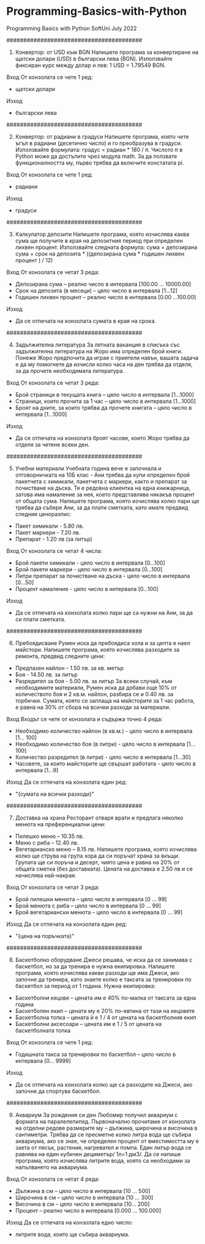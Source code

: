 # Programming-Basics-with-Python
Programming Basics with Python SoftUni July 2022

########################################

01. Конвертор: от USD към BGN
Напишете програма за конвертиране на щатски долари (USD) в български лева (BGN). Използвайте фиксиран курс между долар и лев: 1 USD = 1.79549 BGN.

Вход
От конзолата се чете 1 ред:
- щатски долари

Изход
- български лева

########################################

02. Конвертор: от радиани в градуси
Напишете програма, която чете ъгъл в радиани (десетично число) и го преобразува в градуси. Използвайте формулата: градус = радиан * 180 / π. Числото π в Python може да достъпите чрез модула math. За да ползвате функционалността му, първо трябва да включите констатата pi.

Вход
От конзолата се чете 1 ред:
- радиани

Изход
- градуси

########################################

03. Калкулатор депозити
Напишете програма, която изчислява каква сума ще получите в края на депозитния период при определен лихвен процент. Използвайте следната формула: 
сума = депозирана сума  + срок на депозита * ((депозирана сума * годишен лихвен процент ) / 12)

Вход
От конзолата се четат 3 реда:
-	Депозирана сума – реално число в интервала [100.00 … 10000.00]
-	Срок на депозита (в месеци) – цяло число в интервала [1…12]
-	Годишен лихвен процент – реално число в интервала [0.00 …100.00]

Изход
- Да се отпечата на конзолата сумата в края на срока.

########################################

04. Задължителна литература
За лятната ваканция в списъка със задължителна литература на Жоро има определен брой книги. Понеже Жоро предпочита да играе с приятели навън, вашата задача е да му помогнете да изчисли колко часа на ден трябва да отделя, за да прочете необходимата литература.

Вход
От конзолата се четат 3 реда:
-	Брой страници в текущата книга – цяло число в интервала [1…1000]
-	Страници, които прочита за 1 час – цяло число в интервала [1…1000]
-	Броят на дните, за които трябва да прочете книгата – цяло число в интервала [1…1000]

Изход
- Да се отпечата на конзолата броят часове, които Жоро трябва да отделя за четене всеки ден.

########################################

05. Учебни материали
Учебната година вече е започнала и отговорничката на 10Б клас - Ани трябва да купи определен брой пакетчета с химикали, пакетчета с маркери, както и препарат за почистване на дъска. Тя е редовна клиентка на една книжарница, затова има намаление за нея, което представлява някакъв процент от общата сума. Напишете програма, която изчислява колко пари ще трябва да събере Ани, за да плати сметката, като имате предвид следния ценоразпис: 
-	Пакет химикали - 5.80 лв. 
-	Пакет маркери - 7.20 лв. 
-	Препарат - 1.20 лв (за литър)

Вход
От конзолата се четат 4 числа:
- Брой пакети химикали - цяло число в интервала [0...100]
-	Брой пакети маркери - цяло число в интервала [0...100]
-	Литри препарат за почистване на дъска - цяло число в интервала [0…50]
-	Процент намаление - цяло число в интервала [0...100]

Изход
- Да се отпечата на конзолата колко пари ще са нужни на Ани, за да си плати сметката.

########################################

06. Пребоядисване
Румен иска да пребоядиса хола и за целта е наел майстори. Напишете програма, която изчислява разходите за ремонта, предвид следните цени:
-	Предпазен найлон - 1.50 лв. за кв. метър
-	Боя - 14.50 лв. за литър
-	Разредител за боя - 5.00 лв. за литър
За всеки случай, към необходимите материали, Румен иска да добави още 10% от количеството боя и 2 кв.м. найлон, разбира се и 0.40 лв. за торбички. Сумата, която се заплаща на майсторите за 1 час работа, е равна на 30% от сбора на всички разходи за материали.

Вход
Входът се чете от конзолата и съдържа точно 4 реда:
-	Необходимо количество найлон (в кв.м.) - цяло число в интервала [1... 100]
-	Необходимо количество боя (в литри) - цяло число в интервала [1…100]
-	Количество разредител (в литри) - цяло число в интервала [1…30]
-	Часовете, за които майсторите ще свършат работата - цяло число в интервала [1…9]

Изход
Да се отпечата на конзолата един ред:
-	"{сумата на всички разходи}"

########################################

07. Доставка на храна
Ресторант отваря врати и предлага няколко менюта на преференциални цени: 
-	Пилешко меню –  10.35 лв. 
-	Меню с риба – 12.40 лв. 
-	Вегетарианско меню  – 8.15 лв. 
Напишете програма, която изчислява колко ще струва на група хора да си поръчат храна за вкъщи.
Групата ще си поръча и десерт, чиято цена е равна на 20% от общата сметка (без доставката). 
Цената на доставка е 2.50 лв и се начислява най-накрая.  

Вход
От конзолата се четат 3 реда:
-	Брой пилешки менюта – цяло число в интервала [0 … 99]
-	Брой менюта с риба – цяло число в интервала [0 … 99]
-	Брой вегетариански менюта – цяло число в интервала [0 … 99]

Изход
Да се отпечата на конзолата един ред:  
- "{цена на поръчката}"

########################################

08. Баскетболно оборудване
Джеси решава, че иска да се занимава с баскетбол, но за да тренира е нужна екипировка. Напишете програма, която изчислява какви разходи ще има Джеси, ако започне да тренира, като знаете колко е таксата за тренировки по баскетбол за период от 1 година. Нужна екипировка: 
-	Баскетболни кецове – цената им е 40% по-малка от таксата за една година
-	Баскетболен екип – цената му е 20% по-евтина от тази на кецовете
-	Баскетболна топка – цената ѝ е 1 / 4 от цената на баскетболния екип
-	Баскетболни аксесоари – цената им е 1 / 5 от цената на баскетболната топка

Вход
От конзолата се четe 1 ред:
-	Годишната такса за тренировки по баскетбол – цяло число в интервала [0… 9999]

Изход
- Да се отпечата на конзолата колко ще са разходите на Джеси, ако започне да спортува баскетбол.

########################################

09. Аквариум
За рождения си ден Любомир получил аквариум с формата на паралелепипед. Първоначално прочитаме от конзолата на отделни редове размерите му – дължина, широчина и височина в сантиметри. Трябва да се пресметне колко литра вода ще събира аквариума, ако се знае, че определен процент от вместимостта му е заета от пясък, растения, нагревател и помпа. 
Един литър вода се равнява на един кубичен дециметър/ 1л=1 дм3/. 
Да се напише програма, която изчислява литрите вода, която са необходими за напълването на аквариума.

Вход
От конзолата се четат 4 реда:
-	Дължина в см – цяло число в интервала [10 … 500]
-	Широчина в см – цяло число в интервала [10 … 300]
-	Височина в см – цяло число в интервала [10… 200]
-	Процент  – реално число в интервала [0.000 … 100.000]

Изход
Да се отпечата на конзолата едно число:
-	литрите вода, които ще  събира аквариума.



